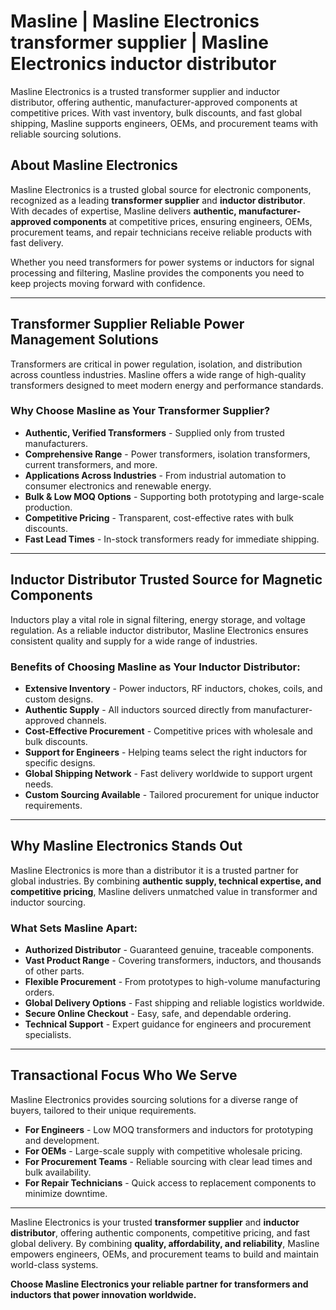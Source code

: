 # Masline | Masline Electronics transformer supplier | Masline Electronics inductor distributor

Masline Electronics is a trusted transformer supplier and inductor distributor, offering authentic, manufacturer-approved components at competitive prices. With vast inventory, bulk discounts, and fast global shipping, Masline supports engineers, OEMs, and procurement teams with reliable sourcing solutions.

## About Masline Electronics
Masline Electronics is a trusted global source for electronic components, recognized as a leading **transformer supplier** and **inductor distributor**. With decades of expertise, Masline delivers **authentic, manufacturer-approved components** at competitive prices, ensuring engineers, OEMs, procurement teams, and repair technicians receive reliable products with fast delivery.  

Whether you need transformers for power systems or inductors for signal processing and filtering, Masline provides the components you need to keep projects moving forward with confidence.  

---

## Transformer Supplier Reliable Power Management Solutions
Transformers are critical in power regulation, isolation, and distribution across countless industries. Masline offers a wide range of high-quality transformers designed to meet modern energy and performance standards.  

### Why Choose Masline as Your Transformer Supplier?
- **Authentic, Verified Transformers** - Supplied only from trusted manufacturers.  
- **Comprehensive Range** - Power transformers, isolation transformers, current transformers, and more.  
- **Applications Across Industries** - From industrial automation to consumer electronics and renewable energy.  
- **Bulk & Low MOQ Options** - Supporting both prototyping and large-scale production.  
- **Competitive Pricing** - Transparent, cost-effective rates with bulk discounts.  
- **Fast Lead Times** - In-stock transformers ready for immediate shipping.  

---

## Inductor Distributor Trusted Source for Magnetic Components
Inductors play a vital role in signal filtering, energy storage, and voltage regulation. As a reliable inductor distributor, Masline Electronics ensures consistent quality and supply for a wide range of industries.  

### Benefits of Choosing Masline as Your Inductor Distributor:
- **Extensive Inventory** - Power inductors, RF inductors, chokes, coils, and custom designs.  
- **Authentic Supply** - All inductors sourced directly from manufacturer-approved channels.  
- **Cost-Effective Procurement** - Competitive prices with wholesale and bulk discounts.  
- **Support for Engineers** - Helping teams select the right inductors for specific designs.  
- **Global Shipping Network** - Fast delivery worldwide to support urgent needs.  
- **Custom Sourcing Available** - Tailored procurement for unique inductor requirements.  

---

## Why Masline Electronics Stands Out
Masline Electronics is more than a distributor it is a trusted partner for global industries. By combining **authentic supply, technical expertise, and competitive pricing**, Masline delivers unmatched value in transformer and inductor sourcing.  

### What Sets Masline Apart:
- **Authorized Distributor** - Guaranteed genuine, traceable components.  
- **Vast Product Range** - Covering transformers, inductors, and thousands of other parts.  
- **Flexible Procurement** - From prototypes to high-volume manufacturing orders.  
- **Global Delivery Options** - Fast shipping and reliable logistics worldwide.  
- **Secure Online Checkout** - Easy, safe, and dependable ordering.  
- **Technical Support** - Expert guidance for engineers and procurement specialists.  

---

## Transactional Focus Who We Serve
Masline Electronics provides sourcing solutions for a diverse range of buyers, tailored to their unique requirements.  

- **For Engineers** - Low MOQ transformers and inductors for prototyping and development.  
- **For OEMs** - Large-scale supply with competitive wholesale pricing.  
- **For Procurement Teams** - Reliable sourcing with clear lead times and bulk availability.  
- **For Repair Technicians** - Quick access to replacement components to minimize downtime.  

---

Masline Electronics is your trusted **transformer supplier** and **inductor distributor**, offering authentic components, competitive pricing, and fast global delivery. By combining **quality, affordability, and reliability**, Masline empowers engineers, OEMs, and procurement teams to build and maintain world-class systems.  

**Choose Masline Electronics your reliable partner for transformers and inductors that power innovation worldwide.**

